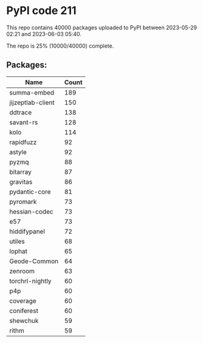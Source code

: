 # PyPI code 211

This repo contains 40000 packages uploaded to PyPI between 
2023-05-29 02:21 and 2023-06-03 05:40.

The repo is 25% (10000/40000) complete.

## Packages:

| Name  | Count |
| ----- | ----- |
| summa-embed | 189 |
| jijzeptlab-client | 150 |
| ddtrace | 138 |
| savant-rs | 128 |
| kolo | 114 |
| rapidfuzz | 92 |
| astyle | 92 |
| pyzmq | 88 |
| bitarray | 87 |
| gravitas | 86 |
| pydantic-core | 81 |
| pyromark | 73 |
| hessian-codec | 73 |
| e57 | 73 |
| hiddifypanel | 72 |
| utiles | 68 |
| lophat | 65 |
| Geode-Common | 64 |
| zenroom | 63 |
| torchrl-nightly | 60 |
| p4p | 60 |
| coverage | 60 |
| coniferest | 60 |
| shewchuk | 59 |
| rithm | 59 |


